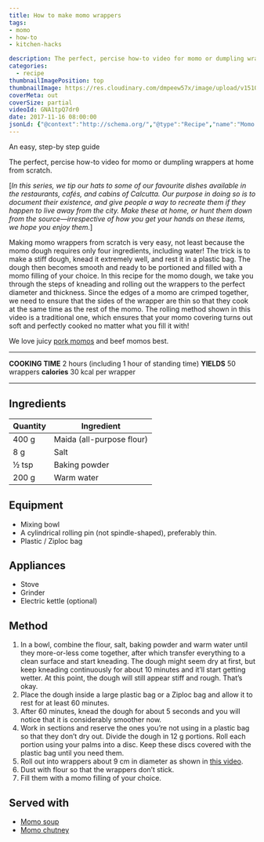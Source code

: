 ```yaml
---
title: How to make momo wrappers
tags:
- momo
- how-to
- kitchen-hacks

description: The perfect, percise how-to video for momo or dumpling wrappers at home from scratch.
categories:
  - recipe
thumbnailImagePosition: top
thumbnailImage: https://res.cloudinary.com/dmpeew57x/image/upload/v1510863001/momo-wrappers-website-thumbnail-_sccs2p.png
coverMeta: out
coverSize: partial
videoId: GNA1tpQ7dr0
date: 2017-11-16 08:00:00
jsonLd: {"@context":"http://schema.org/","@type":"Recipe","name":"Momo Wrapper","author":"Bong Eats","image":"https://res.cloudinary.com/dmpeew57x/image/upload/v1510863001/momo-wrappers-website-thumbnail-_sccs2p.png","description":"The perfect, percise how-to video for momo or dumpling wrappers at home from scratch.","prepTime":"PT30M","totalTime":"PT2H","recipeYield":"50","nutrition":{"@type":"NutritionInformation","servingSize":"50 momo wrappers","calories":"30 calories"}, "recipeIngredient":["400 g Maida (all-purpose flour)","8 g Salt","½ tsp Baking powder","200 g Warm water"],"recipeInstructions":["1. In a bowl, combine the flour, salt, baking powder and warm water until they more-or-less come together, after which transfer everything to a clean surface and start kneading. The dough might seem dry at first, but keep kneading continuously for about 10 minutes and it’ll start getting wetter. At this point, the dough will still appear stiff and rough. That’s okay.","2. Place the dough inside a large plastic bag or a Ziploc bag and allow it to rest for at least 60 minutes.","3. After 60 minutes, knead the dough for about 5 seconds and you will notice that it is considerably smoother now.","4. Work in sections and reserve the ones you’re not using in a plastic bag so that they don’t dry out. Divide the dough in 12 g portions. Roll each portion using your palms into a disc. Keep these discs covered with the plastic bag until you need them.","5. Roll out into wrappers about 9 cm in diameter as shown in this video.","6. Dust with flour so that the wrappers don’t stick.","7. Fill them with a momo filling of your choice."]}
---
```



<p class="post-byline">An easy, step-by step guide</p>

<p class="post-intro">The perfect, percise how-to video for momo or dumpling wrappers at home from scratch.</p>

<!-- more -->
[_In this series, we tip our hats to some of our favourite dishes available in the restaurants, cafés, and cabins of Calcutta. Our purpose in doing so is to document their existence, and give people a way to recreate them if they happen to live away from the city. Make these at home, or hunt them down from the source—irrespective of how you get your hands on these items, we hope you enjoy them._]

<span class="dropcap">M</span>aking momo wrappers from scratch is very easy, not least because the momo dough requires only four ingredients, including water! The trick is to make a stiff dough, knead it extremely well, and rest it in a plastic bag. The dough then becomes smooth and ready to be portioned and filled with a momo filling of your choice. In this recipe for the momo dough, we take you through the steps of kneading and rolling out the wrappers to the perfect diameter and thickness. Since the edges of a momo are crimped together, we need to ensure that the sides of the wrapper are thin so that they cook at the same time as the rest of the momo. The rolling method shown in this video is a traditional one, which ensures that your momo covering turns out soft and perfectly cooked no matter what you fill it with!

We love juicy [pork momos](/recipe/pork-momo) and beef momos best.


***
**COOKING TIME** 2 hours (including 1 hour of standing time)
**YIELDS** 50 wrappers
**calories** 30 kcal per wrapper

***
## Ingredients
| Quantity | Ingredient                | 
|----------|---------------------------|
|    400 g | Maida (all-purpose flour) |
|      8 g | Salt                      |
|    ½ tsp | Baking powder             |
|    200 g | Warm water                |



## Equipment
- Mixing bowl
- A cylindrical rolling pin (not spindle-shaped), preferably thin.
- Plastic / Ziploc bag


## Appliances
- Stove
- Grinder
- Electric kettle (optional)


## Method
1. In a bowl, combine the flour, salt, baking powder and warm water until they more-or-less come together, after which transfer everything to a clean surface and start kneading. The dough might seem dry at first, but keep kneading continuously for about 10 minutes and it’ll start getting wetter. At this point, the dough will still appear stiff and rough. That’s okay.
2. Place the dough inside a large plastic bag or a Ziploc bag and allow it to rest for at least 60 minutes. 
3. After 60 minutes, knead the dough for about 5 seconds and you will notice that it is considerably smoother now.
4. Work in sections and reserve the ones you’re not using in a plastic bag so that they don’t dry out. Divide the dough in 12 g portions. Roll each portion using your palms into a disc. Keep these discs covered with the plastic bag until you need them. 
5. Roll out into wrappers about 9 cm in diameter as shown in [this video](https://youtu.be/hVRRaYjjUis?t=4m1s). 
6. Dust with flour so that the wrappers don’t stick. 
7. Fill them with a momo filling of your choice.



## Served with
- [Momo soup](/recipe/momo-soup/)
- [Momo chutney](/recipe/red-momo-chutney)





